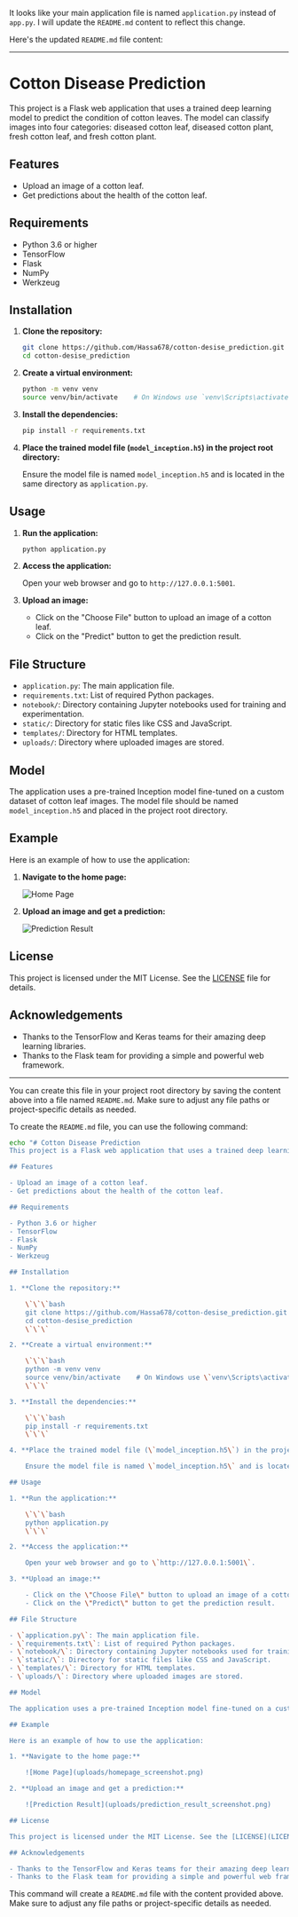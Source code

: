 It looks like your main application file is named `application.py` instead of `app.py`. I will update the `README.md` content to reflect this change.

Here's the updated `README.md` file content:

---

# Cotton Disease Prediction

This project is a Flask web application that uses a trained deep learning model to predict the condition of cotton leaves. The model can classify images into four categories: diseased cotton leaf, diseased cotton plant, fresh cotton leaf, and fresh cotton plant.

## Features

- Upload an image of a cotton leaf.
- Get predictions about the health of the cotton leaf.

## Requirements

- Python 3.6 or higher
- TensorFlow
- Flask
- NumPy
- Werkzeug

## Installation

1. **Clone the repository:**

    ```bash
    git clone https://github.com/Hassa678/cotton-desise_prediction.git
    cd cotton-desise_prediction
    ```

2. **Create a virtual environment:**

    ```bash
    python -m venv venv
    source venv/bin/activate    # On Windows use `venv\Scripts\activate`
    ```

3. **Install the dependencies:**

    ```bash
    pip install -r requirements.txt
    ```

4. **Place the trained model file (`model_inception.h5`) in the project root directory:**

    Ensure the model file is named `model_inception.h5` and is located in the same directory as `application.py`.

## Usage

1. **Run the application:**

    ```bash
    python application.py
    ```

2. **Access the application:**

    Open your web browser and go to `http://127.0.0.1:5001`.

3. **Upload an image:**

    - Click on the "Choose File" button to upload an image of a cotton leaf.
    - Click on the "Predict" button to get the prediction result.

## File Structure

- `application.py`: The main application file.
- `requirements.txt`: List of required Python packages.
- `notebook/`: Directory containing Jupyter notebooks used for training and experimentation.
- `static/`: Directory for static files like CSS and JavaScript.
- `templates/`: Directory for HTML templates.
- `uploads/`: Directory where uploaded images are stored.

## Model

The application uses a pre-trained Inception model fine-tuned on a custom dataset of cotton leaf images. The model file should be named `model_inception.h5` and placed in the project root directory.

## Example

Here is an example of how to use the application:

1. **Navigate to the home page:**

    ![Home Page](uploads/homepage_screenshot.png)

2. **Upload an image and get a prediction:**

    ![Prediction Result](uploads/prediction_result_screenshot.png)

## License

This project is licensed under the MIT License. See the [LICENSE](LICENSE) file for details.

## Acknowledgements

- Thanks to the TensorFlow and Keras teams for their amazing deep learning libraries.
- Thanks to the Flask team for providing a simple and powerful web framework.

---

You can create this file in your project root directory by saving the content above into a file named `README.md`. Make sure to adjust any file paths or project-specific details as needed.

To create the `README.md` file, you can use the following command:

```bash
echo "# Cotton Disease Prediction
This project is a Flask web application that uses a trained deep learning model to predict the condition of cotton leaves. The model can classify images into four categories: diseased cotton leaf, diseased cotton plant, fresh cotton leaf, and fresh cotton plant.

## Features

- Upload an image of a cotton leaf.
- Get predictions about the health of the cotton leaf.

## Requirements

- Python 3.6 or higher
- TensorFlow
- Flask
- NumPy
- Werkzeug

## Installation

1. **Clone the repository:**

    \`\`\`bash
    git clone https://github.com/Hassa678/cotton-desise_prediction.git
    cd cotton-desise_prediction
    \`\`\`

2. **Create a virtual environment:**

    \`\`\`bash
    python -m venv venv
    source venv/bin/activate    # On Windows use \`venv\Scripts\activate\`
    \`\`\`

3. **Install the dependencies:**

    \`\`\`bash
    pip install -r requirements.txt
    \`\`\`

4. **Place the trained model file (\`model_inception.h5\`) in the project root directory:**

    Ensure the model file is named \`model_inception.h5\` and is located in the same directory as \`application.py\`.

## Usage

1. **Run the application:**

    \`\`\`bash
    python application.py
    \`\`\`

2. **Access the application:**

    Open your web browser and go to \`http://127.0.0.1:5001\`.

3. **Upload an image:**

    - Click on the \"Choose File\" button to upload an image of a cotton leaf.
    - Click on the \"Predict\" button to get the prediction result.

## File Structure

- \`application.py\`: The main application file.
- \`requirements.txt\`: List of required Python packages.
- \`notebook/\`: Directory containing Jupyter notebooks used for training and experimentation.
- \`static/\`: Directory for static files like CSS and JavaScript.
- \`templates/\`: Directory for HTML templates.
- \`uploads/\`: Directory where uploaded images are stored.

## Model

The application uses a pre-trained Inception model fine-tuned on a custom dataset of cotton leaf images. The model file should be named \`model_inception.h5\` and placed in the project root directory.

## Example

Here is an example of how to use the application:

1. **Navigate to the home page:**

    ![Home Page](uploads/homepage_screenshot.png)

2. **Upload an image and get a prediction:**

    ![Prediction Result](uploads/prediction_result_screenshot.png)

## License

This project is licensed under the MIT License. See the [LICENSE](LICENSE) file for details.

## Acknowledgements

- Thanks to the TensorFlow and Keras teams for their amazing deep learning libraries.
- Thanks to the Flask team for providing a simple and powerful web framework." > README.md
```

This command will create a `README.md` file with the content provided above. Make sure to adjust any file paths or project-specific details as needed.